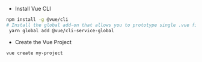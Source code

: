 
* Install Vue CLI
```bash
npm install -g @vue/cli
# Install the global add-on that allows you to prototype single .vue files
 yarn global add @vue/cli-service-global
```

* Create the Vue Project

```bash
vue create my-project
```

